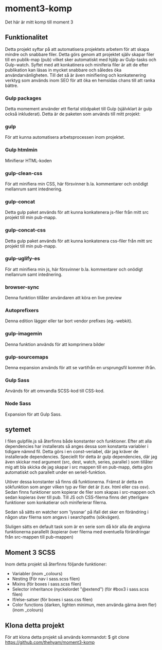 # moment3-komp
Det här är mitt komp till moment 3

## Funktionalitet
Detta projekt syftar på att automatisera projektets arbetem för att skapa mindre och snabbare filer. Detta görs genom att projektet själv skapar filer till en publik-map (pub) vilket sker automatiskt med hjälp av Gulp-tasks och Gulp-watch. Syftet med att konkatinera och miniferia filer är att de efter publikation kan läsas in mycket snabbare och således öka användarvänligheten. Till det så är även minifiering och konkatenering verktyg som används inom SEO för att öka en hemsidas chans till att ranka bättre.

### Gulp packages
Detta momement använder ett flertal stödpaket till Gulp (självklart är gulp också inkluderat). Detta är de paketen som används till mitt projekt:

### gulp
För att kunna automatisera arbetsprocessen inom projektet.

### Gulp htmlmin
Minifierar HTML-koden

### gulp-clean-css
För att minifiera min CSS, här försvinner b.la. kommentarer och onödigt mellanrum samt intednering.

### gulp-concat
Detta gulp paket används för att kunna konkatenera js-filer från mitt src projekt till min pub-mapp.

### gulp-concat-css
Detta gulp paket används för att kunna konkatenera css-filer från mitt src projekt till min pub-mapp.

### gulp-uglify-es
För att minifiera min js, här försvinner b.la. kommentarer och onödigt mellanrum samt intednering.

### browser-sync
Denna funktion tillåter användaren att köra en live preview

### Autoprefixers
Denna edition lägger eller tar bort vendor prefixes (eg.-webkit).

### gulp-imagemin
Denna funktion används för att komprimera bilder

### gulp-sourcemaps
Denna expansion används för att se vartifrån en ursprungsfil kommer ifrån.

### Gulp Sass
Används för att omvandla SCSS-kod till CSS-kod.

### Node Sass
Expansion för att Gulp Sass.

## sytemet
I filen gulpfile.js så återfinns både konstanter och funktioner. Efter att alla dependencies har installerats så anges dessa som konstanta variabler i tidigare nämnd fil. Detta görs i en const-veriabel, där jag kräver de installerade dependencies. Speciellt för detta är gulp dependencies, där jag även skickar med argument (src, dest, watch, series, parallel ) som tillåter mig att bla skicka de jag skapar i src mappen till en pub-mapp, detta görs automatiskt och parallelt under en seriell-funktion.

Utöver dessa konstanter så finns då funktionerna. Främst är detta en sökfunktion som anger vilken typ av filer det är (t.ex. html eller css osv). Sedan finns funktioner som kopierar de filer som skapas i src-mappen och sedan kopieras över till pub. Till JS och CSS-filerna finns det ytterligare funktioner som konkatierar och miniferierar filerna.

Sedan så sätts en watcher som 'lyssnar' på ifall det sker en förändring i någon utav filerna som angavs i searchpaths (sökvägen).

Sluligen sätts en default task som är en serie som då kör alla de angivna funktionerna parallellt (kopierar över filerna med eventuella förändringar från src-mappen till pub-mappen)

## Moment 3 SCSS
Inom detta projekt så återfinns följande funktioner:
  - Variabler (inom _colours)
  - Nesting (För nav i sass.scss filen)
  - Mixins (för boxes i sass.scss filen)
  - Selector inheritance (nyckelordet "@extend") (för #box3 i sass.scss filen)
  - If/else-satser (för boxes i sass.css filen)
  - Color functions (darken, lighten minimun, men använda gärna även fler)(inom _colours)

## Klona detta projekt
För att klona detta projekt så används kommandot: $ git clone https://github.com/thehyam/moment3-komp

